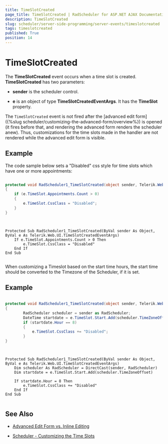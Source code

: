 ```yaml
---
title: TimeSlotCreated
page_title: TimeSlotCreated | RadScheduler for ASP.NET AJAX Documentation
description: TimeSlotCreated
slug: scheduler/server-side-programming/server-events/timeslotcreated
tags: timeslotcreated
published: True
position: 14
---
```


# TimeSlotCreated



The **TimeSlotCreated** event occurs when a time slot is created. **TimeSlotCreated** has two parameters:

* **sender** is the scheduler control.

* **e** is an object of type **TimeSlotCreatedEventArgs**. It has the **TimeSlot** property.

The `TimeSlotCreated` event is not fired after the [advanced edit form]({%slug scheduler/customizing-the-advanced-form/overview%}) is opened (it fires before that, and rendering the advanced form renders the scheduler anew). Thus, customizations for the time slots made in the handler are not rendered while the advanced edit form is visible.

## Example

The code sample below sets a "Disabled" css style for time slots which have one or more appointments:





````C#
	
protected void RadScheduler1_TimeSlotCreated(object sender, Telerik.Web.UI.TimeSlotCreatedEventArgs e)
{
	if (e.TimeSlot.Appointments.Count > 0)
	{
		e.TimeSlot.CssClass = "Disabled";
	}
}  
	
````
````VB.NET
	
Protected Sub RadScheduler1_TimeSlotCreated(ByVal sender As Object, ByVal e As Telerik.Web.UI.TimeSlotCreatedEventArgs)
	If e.TimeSlot.Appointments.Count > 0 Then
		e.TimeSlot.CssClass = "Disabled"
	End If
End Sub
	
````


When customizing a Timeslot based on the start time hours, the start time should be converted to the Timezone of the Scheduler, if it is set. 

## Example

````C#
	
protected void RadScheduler1_TimeSlotCreated(object sender, Telerik.Web.UI.TimeSlotCreatedEventArgs e)
{
        RadScheduler scheduler = sender as RadScheduler;
        DateTime startdate = e.TimeSlot.Start.Add(scheduler.TimeZoneOffset);
        if (startdate.Hour == 8)
        {
            e.TimeSlot.CssClass += "Disabled";
        }
}  
	
````
````VB.NET
	
Protected Sub RadScheduler1_TimeSlotCreated(ByVal sender As Object, ByVal e As Telerik.Web.UI.TimeSlotCreatedEventArgs)
	Dim scheduler As RadScheduler = DirectCast(sender, RadScheduler)
	Dim startdate = e.TimeSlot.Start.Add(scheduler.TimeZoneOffset)

	If startdate.Hour = 8 Then
	    e.TimeSlot.CssClass += "Disabled"
	End If
End Sub
	
````


## See Also

 * [Advanced Edit Form vs. Inline Editing](https://demos.telerik.com/aspnet-ajax/scheduler/examples/appointment-editing/defaultcs.aspx)

 * [Scheduler - Customizing the Time Slots](https://demos.telerik.com/aspnet-ajax/scheduler/examples/customizetimeslots/defaultcs.aspx)

